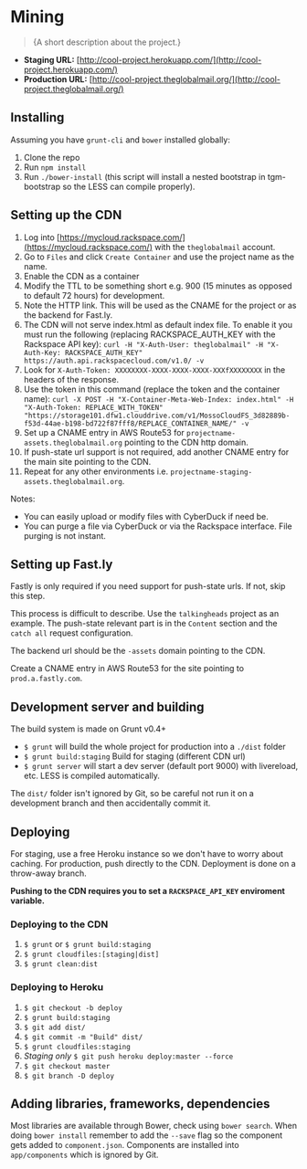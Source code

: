 # Mining

> {A short description about the project.}

* **Staging URL:** [http://cool-project.herokuapp.com/](http://cool-project.herokuapp.com/)
* **Production URL:** [http://cool-project.theglobalmail.org/](http://cool-project.theglobalmail.org/)

## Installing

Assuming you have `grunt-cli` and `bower` installed globally:

1. Clone the repo
2. Run `npm install`
3. Run `./bower-install` (this script will install a nested bootstrap in tgm-bootstrap so the LESS can compile properly).

## Setting up the CDN

1. Log into [https://mycloud.rackspace.com/](https://mycloud.rackspace.com/) with the `theglobalmail` account.
2. Go to `Files` and click `Create Container` and use the project name as the name.
3. Enable the CDN as a container
4. Modify the TTL to be something short e.g. 900 (15 minutes as opposed to default 72 hours) for development.
5. Note the HTTP link. This will be used as the CNAME for the project or as the
   backend for Fast.ly.
6. The CDN will not serve index.html as default index file. To enable it you must run the following (replacing RACKSPACE_AUTH_KEY with the Rackspace API key): `curl -H "X-Auth-User: theglobalmail" -H "X-Auth-Key: RACKSPACE_AUTH_KEY" https://auth.api.rackspacecloud.com/v1.0/ -v`
7. Look for `X-Auth-Token: XXXXXXXX-XXXX-XXXX-XXXX-XXXfXXXXXXXX` in the headers of the response.
8. Use the token in this command (replace the token and the container name): `curl -X POST -H "X-Container-Meta-Web-Index: index.html" -H "X-Auth-Token: REPLACE_WITH_TOKEN" "https://storage101.dfw1.clouddrive.com/v1/MossoCloudFS_3d82889b-f53d-44ae-b198-bd722f87fff8/REPLACE_CONTAINER_NAME/" -v`
9. Set up a CNAME entry in AWS Route53 for
   `projectname-assets.theglobalmail.org` pointing to the CDN http domain.
10. If push-state url support is not required, add another CNAME entry for the
    main site pointing to the CDN.
11. Repeat for any other environments i.e.
    `projectname-staging-assets.theglobalmail.org`.

Notes:
* You can easily upload or modify files with CyberDuck if need be.
* You can purge a file via CyberDuck or via the Rackspace interface. File
purging is not instant.

## Setting up Fast.ly

Fastly is only required if you need support for push-state urls. If not, skip
this step.

This process is difficult to describe. Use the `talkingheads` project as an
example. The push-state relevant part is in the `Content` section and the
`catch all` request configuration.

The backend url should be the `-assets` domain pointing to the CDN.

Create a CNAME entry in AWS Route53 for the site pointing to `prod.a.fastly.com`.

## Development server and building

The build system is made on Grunt v0.4+

* `$ grunt` will build the whole project for production into a `./dist` folder
* `$ grunt build:staging` Build for staging (different CDN url)
* `$ grunt server` will start a dev server (default port 9000) with livereload, etc. LESS is compiled automatically.

The `dist/` folder isn't ignored by Git, so be careful not run it on a development branch and then accidentally commit it.

## Deploying

For staging, use a free Heroku instance so we don't have to worry about caching. For production, push directly to the CDN. Deployment is done on a throw-away branch.

**Pushing to the CDN requires you to set a `RACKSPACE_API_KEY` enviroment variable.**

### Deploying to the CDN
1. `$ grunt` or `$ grunt build:staging`
2. `$ grunt cloudfiles:[staging|dist]`
3. `$ grunt clean:dist`


### Deploying to Heroku
1. `$ git checkout -b deploy`
2. `$ grunt build:staging`
3. `$ git add dist/`
4. `$ git commit -m "Build" dist/`
5. `$ grunt cloudfiles:staging`
6. *Staging only* `$ git push heroku deploy:master --force`
7. `$ git checkout master`
8. `$ git branch -D deploy`

## Adding libraries, frameworks, dependencies

Most libraries are available through Bower, check using `bower search`. When doing `bower install` remember to add the `--save` flag so the component gets added to `component.json`. Components are installed into `app/components` which is ignored by Git.